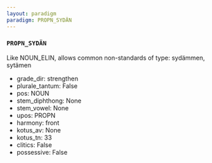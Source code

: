 ```yaml
---
layout: paradigm
paradigm: PROPN_SYDÄN
---
```

### ` PROPN_SYDÄN `

Like NOUN_ELIN, allows common non-standards of type: sydämmen, sytämen
* grade_dir: strengthen
* plurale_tantum: False
* pos: NOUN
* stem_diphthong: None
* stem_vowel: None
* upos: PROPN
* harmony: front
* kotus_av: None
* kotus_tn: 33
* clitics: False
* possessive: False

